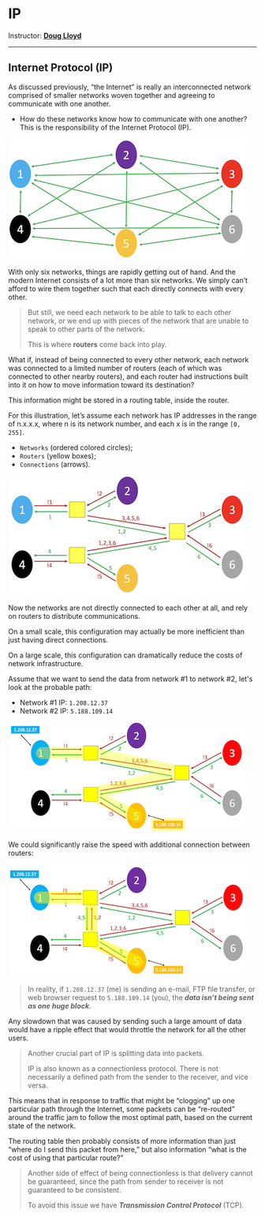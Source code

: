 # IP

Instructor: **[Doug Lloyd](https://github.com/dlloyd09)**

---

## Internet Protocol (IP)

As discussed previously, “the Internet” is really an interconnected network comprised of smaller networks
woven together and agreeing to communicate with one another.
- How do these networks know how to communicate with one another? This is the responsibility
of the Internet Protocol (IP).

<img src="img/shorts/03/01.png" alt="Connected networks 1">

With only six networks, things are rapidly getting out of hand. And the modern Internet consists of a lot more
than six networks. We simply can’t afford to wire them together such that each directly connects with every other.

> But still, we need each network to be able to talk to each other network, or we end up with pieces of the network
> that are unable to speak to other parts of the network.
>
> This is where **routers** come back into play.

What if, instead of being connected to every other network, each network was connected to a limited number
of routers (each of which was connected to other nearby routers), and each router had instructions built
into it on how to move information toward its destination?

This information might be stored in a routing table, inside the router.

For this illustration, let’s assume each network has IP addresses in the range of n.x.x.x, where n
is its network number, and each x is in the range `[0, 255]`.

- `Networks` (ordered colored circles);
- `Routers` (yellow boxes);
- `Connections` (arrows).

<img src="img/shorts/03/02.png" alt="Connected networks 2">

Now the networks are not directly connected to each other at all, and rely on routers to distribute communications.

On a small scale, this configuration may actually be more inefficient than just having direct connections.

On a large scale, this configuration can dramatically reduce the costs of network infrastructure.

Assume that we want to send the data from network #1 to network #2, let's look at the probable path:
- Network #1 IP: `1.208.12.37`
- Network #2 IP: `5.188.109.14`

<img src="img/shorts/03/03.png" alt="Connection 1">

We could significantly raise the speed with additional connection between routers:

<img src="img/shorts/03/04.png" alt="Connection 2">

> In reality, if `1.208.12.37` (me) is sending an e-mail, FTP file transfer, or web browser request
> to `5.188.109.14` (you), the **_data isn’t being sent as one huge block_**.

Any slowdown that was caused by sending such a large amount of data would have a ripple effect that would throttle
the network for all the other users.

> Another crucial part of IP is splitting data into packets.
>
> IP is also known as a connectionless protocol. There is not necessarily a defined path from the sender
> to the receiver, and vice versa.

This means that in response to traffic that might be “clogging” up one particular path through the Internet,
some packets can be “re-routed” around the traffic jam to follow the most optimal path, based on the current
state of the network.

The routing table then probably consists of more information than just “where do I send this packet from here,”
but also information “what is the cost of using that particular route?”

> Another side of effect of being connectionless is that delivery cannot be guaranteed, since the path from 
> sender to receiver is not guaranteed to be consistent.
> 
> To avoid this issue we have
> **_Transmission Control Protocol_** (TCP).